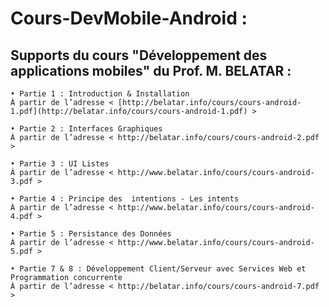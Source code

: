 # Cours-DevMobile-Android :

 ## Supports du cours "Développement des applications mobiles" du Prof. M. BELATAR :

	• Partie 1 : Introduction & Installation
	À partir de l’adresse < [http://belatar.info/cours/cours-android-1.pdf](http://belatar.info/cours/cours-android-1.pdf) > 

	• Partie 2 : Interfaces Graphiques
	À partir de l’adresse < http://belatar.info/cours/cours-android-2.pdf > 

	• Partie 3 : UI Listes
	À partir de l’adresse < http://www.belatar.info/cours/cours-android-3.pdf >
	
	• Partie 4 : Principe des  intentions - Les intents
	À partir de l’adresse < http://www.belatar.info/cours/cours-android-4.pdf > 

	• Partie 5 : Persistance des Données
	À partir de l’adresse < http://www.belatar.info/cours/cours-android-5.pdf > 

	• Partie 7 & 8 : Développement Client/Serveur avec Services Web et Programmation concurrente
	À partir de l’adresse < http://belatar.info/cours/cours-android-7.pdf > 
